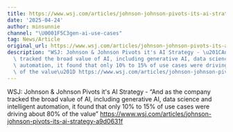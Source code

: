 ```yaml
---
title: https://www.wsj.com/articles/johnson-johnson-pivots-its-ai-strategy-a9d0631f
date: '2025-04-24'
author: minsunnie
channel: "\U0001F5C3gen-ai-use-cases"
tag: News/Article
original_url: https://www.wsj.com/articles/johnson-johnson-pivots-its-ai-strategy-a9d0631f
description: "WSJ: Johnson & Johnson Pivots it's AI Strategy - \u201CAnd as the company\
  \ tracked the broad value of AI, including generative AI, data science and intelligent\
  \ automation, it found that only 10% to 15% of use cases were driving about 80%\
  \ of the value\u201D https://www.wsj.com/articles/johnson-johnson-pivots-its-ai-strategy-a9d0631f"
---
```


WSJ: Johnson & Johnson Pivots it's AI Strategy - “And as the company tracked the broad value of AI, including generative AI, data science and intelligent automation, it found that only 10% to 15% of use cases were driving about 80% of the value” https://www.wsj.com/articles/johnson-johnson-pivots-its-ai-strategy-a9d0631f